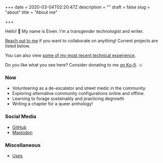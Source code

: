 +++
date = 2020-03-04T02:20:47Z
description = ""
draft = false
slug = "about"
title = "About me"

+++


Hello! 👋  My name is Eiven. I'm a transgender technologist and writer.

[Reach out to me](mailto:hello@cupofsquid.com) if you want to collaborate on anything! Current projects are listed below.

You can also view [some of my most recent technical experience](/page/technical-experience/).

Do you like what you see here? Consider donating to me [on Ko-fi](https://ko-fi.com/eejum). ☺️

### Now

* Volunteering as a de-escalator and street medic in the community.
* Exploring alternative community configurations online and offline.
* Learning to forage sustainably and practicing degrowth
* Writing a chapter for a queer anthology!

### Social Media

* [GitHub](https://github.com/ej-mitchell) 
* [Mastodon](https://merveilles.town/@eejum)

### Miscellaneous

* [Uses](/page/uses)

